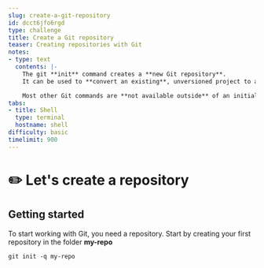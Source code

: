 ```yaml
---
slug: create-a-git-repository
id: dcct6jfo6rgd
type: challenge
title: Create a Git repository
teaser: Creating repositories with Git
notes:
- type: text
  contents: |-
    The git **init** command creates a **new Git repository**.
    It can be used to **convert an existing**, unversioned project to a Git repository or **initialize a new**, empty repository.

    Most other Git commands are **not available outside** of an initialized repository, so this is usually the first command you'll run in a new project.
tabs:
- title: Shell
  type: terminal
  hostname: shell
difficulty: basic
timelimit: 900
---
```

✏️ Let's create a repository
===========================
## Getting started

To start working with Git, you need a repository.
Start by creating your first repository in the folder **my-repo**

```
git init -q my-repo
```